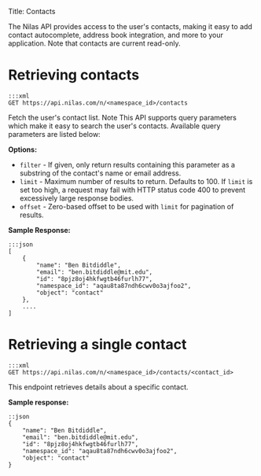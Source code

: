 Title: Contacts

The Nilas API provides access to the user's contacts, making it easy to add contact autocomplete, address book integration, and more to your application. Note that contacts are current read-only.

# Retrieving contacts

```
:::xml
GET https://api.nilas.com/n/<namespace_id>/contacts
```

Fetch the user's contact list. Note This API supports query parameters which make it easy to search the user's contacts. Available query parameters are listed below:

**Options:**

* `filter` - If given, only return results containing this parameter as a substring of the contact's name or email address.
* `limit` - Maximum number of results to return. Defaults to 100. If `limit` is set too high, a request may fail with HTTP status code 400 to prevent excessively large response bodies.
* `offset` - Zero-based offset to be used with `limit` for pagination of results.

**Sample Response:**

```
:::json
[
    {
        "name": "Ben Bitdiddle",
        "email": "ben.bitdiddle@mit.edu",
        "id": "8pjz8oj4hkfwgtb46furlh77",
        "namespace_id": "aqau8ta87ndh6cwv0o3ajfoo2",
        "object": "contact"
    },
    ....
]
```

# Retrieving a single contact

```
:::xml
GET https://api.nilas.com/n/<namespace_id>/contacts/<contact_id>
```

This endpoint retrieves details about a specific contact.

**Sample response:**
```
::json
{
    "name": "Ben Bitdiddle",
    "email": "ben.bitdiddle@mit.edu",
    "id": "8pjz8oj4hkfwgtb46furlh77",
    "namespace_id": "aqau8ta87ndh6cwv0o3ajfoo2",
    "object": "contact"
}
```
